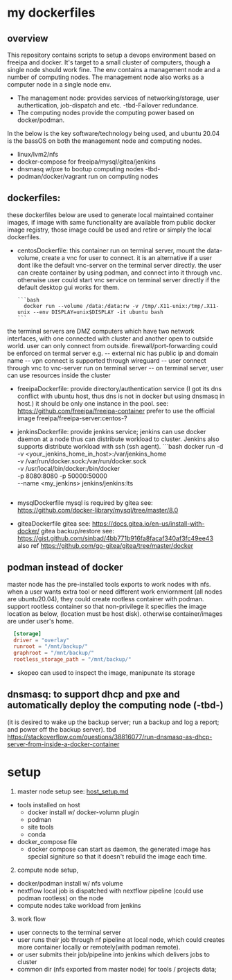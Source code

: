 # my dockerfiles

## overview
This repository contains scripts to setup a devops environment based on freeipa and docker. It's target to a small cluster of computers, though a single node should work fine. The env contains a management node and a number of computing nodes. The management node also works as a computer node in a single node env. 
- The management node:
  provides services of networking/storage, user authertication, job-dispatch and etc.  -tbd-Failover redundance. 
- The computing nodes 
  provide the computing power based on docker/podman.

In the below is the key software/technology being used, and ubuntu 20.04 is the bassOS on both the management node and computing nodes.
- linux/lvm2/nfs
- docker-compose for freeipa/mysql/gitea/jenkins
- dnsmasq w/pxe to bootup computing nodes -tbd-
- podman/docker/vagrant run on computing nodes

## dockerfiles: 
these dockerfiles below are used to generate local maintained container images, if image with same functionality are available from public docker image registry, those image could be used and retire or simply the local dockerfiles.

- centosDockerfile: 
this container run on terminal server, mount the data-volume, create a vnc for user to connect. it is an alternative if a user dont like the default vnc-server on the terminal server directly.  the user can create container by using podman, and connect into it through vnc. otherwise user could start vnc service on terminal server directly if the default desktop gui works for them.  
  
      ```bash
        docker run --volume /data:/data:rw -v /tmp/.X11-unix:/tmp/.X11-unix --env DISPLAY=unix$DISPLAY -it ubuntu bash
      ```
the terminal servers are DMZ computers which have two network interfaces, with one connected with cluster and another open to outside world. user can only connect from outside. firewall/port-forwarding could be enforced on termal server e.g.
   -- external nic has public ip and domain name
   -- vpn connect is supported through wireguard 
   -- user connect through vnc to vnc-server run on terminal server
   -- on terminal server, user can use resources inside the cluster
  
- freeipaDockerfile: 
provide directory/authentication service (I got its dns conflict with ubuntu host, thus dns is not in docker but using dnsmasq in host.)
it should be only one instance in the pool. see: https://github.com/freeipa/freeipa-container
prefer to use the official image freeipa/freeipa-server:centos-?

- jenkinsDockerfile: 
provide jenkins service; jenkins can use docker daemon at a node thus can distribute workload to cluster. Jenkins also supports distribute workload with ssh (ssh agent).
      ```bash
        docker run -d \
       -v <your_jenkins_home_in_host>:/var/jenkins_home \
       -v /var/run/docker.sock:/var/run/docker.sock \
       -v /usr/local/bin/docker:/bin/docker \
       -p 8080:8080 -p 50000:50000 \
       --name <my_jenkins> jenkins/jenkins:lts
     ```
- mysqlDockerfile
mysql is required by gitea see: https://github.com/docker-library/mysql/tree/master/8.0

- giteaDockerfile
  gitea see: https://docs.gitea.io/en-us/install-with-docker/
  gitea backup/restore see: https://gist.github.com/sinbad/4bb771b916fa8facaf340af3fc49ee43
  also ref https://github.com/go-gitea/gitea/tree/master/docker
  
## podman instead of docker
master node has the pre-installed tools exports to work nodes with nfs. when a user wants extra tool or need different work enviornment (all nodes are ubuntu20.04), they could create rootless container with podman.
support rootless container so that non-privilege  it specifies the image location as below, (location must be host disk). otherwise container/images are under user's home.
  ```toml
    [storage]
    driver = "overlay"
    runroot = "/mnt/backup/"
    graphroot = "/mnt/backup/"
    rootless_storage_path = "/mnt/backup/"
  ```
  
- skopeo can used to inspect the image, manipunate its storage
  
## dnsmasq: to support dhcp and pxe and automatically deploy the computing node (-tbd-) 
  (it is desired to wake up the backup server; run a backup and log a report; and power off the backup server).
  tbd https://stackoverflow.com/questions/38816077/run-dnsmasq-as-dhcp-server-from-inside-a-docker-container
  
# setup
1. master node setup see: [host_setup.md](host_setup.md)
  - tools installed on host
    - docker install w/ docker-volumn plugin
    - podman
    - site tools 
    - conda
  - docker_compose file
    - docker compose can start as daemon, the generated image has special signiture so that it doesn't rebuild the image each time. 
    
2. compute node setup,
  - docker/podman install w/ nfs volume
  - nextflow 
    local job is dispatched with nextflow pipeline (could use podman rootless) on the node
  - compute nodes take workload from jenkins
    
3. work flow
  - user connects to the terminal server
  - user runs their job through nf pipeline at local node, which could creates more container locally or remotely(with podman remote).
  - or user submits their job/pipeline into jenkins which delivers jobs to cluster
  - common dir (nfs exported from master node) for tools / projects data;
